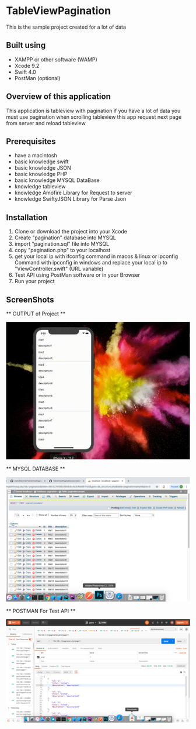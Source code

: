 # TableViewPagination

This is the sample project created for a lot of data

## Built using
 - XAMPP or other software (WAMP)
 - Xcode 9.2
 - Swift 4.0
 - PostMan (optional)
## Overview of this application

This application is tableview with pagination if you have a lot of data you must use pagination when scrolling tableview this app request next page from server and reload tableview


## Prerequisites

- have a macintosh
- basic knowledge swift
- basic knowledge JSON
- basic knowledge PHP
- basic knowledge MYSQL DataBase
- knowledge tableview
- knowledge Amofire Library for Request to server
- knowledge SwiftyJSON Library for Parse Json

## Installation

 1. Clone or download the project into your Xcode
 2. Create "pagination" database into MYSQL
 3. import "pagination.sql" file into MYSQL
 4. copy "pagination.php" to your localhost
 5. get your local ip with ifconfig command in macos & linux  or ipconfig Command with ipconfig in windows and replace your local ip to "ViewController.swift" (URL variable)
 6. Test API using PostMan software or in your Browser
 7. Run your project
  
 ## ScreenShots

 ** OUTPUT of Project **
 
 ![Alt Text](https://github.com/mahdifarshid/TableViewPagination/blob/master/output.gif)

 ** MYSQL DATABASE **
 
![marty-mcfly](https://github.com/mahdifarshid/TableViewPagination/blob/master/Screen%20Shot%202018-12-30%20at%203.22.02%20PM.png)

 ** POSTMAN For Test API **
 
 ![marty-mcfly](https://github.com/mahdifarshid/TableViewPagination/blob/master/Screen%20Shot%202018-12-30%20at%203.25.22%20PM.png)


